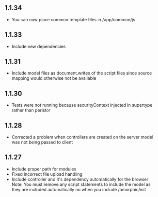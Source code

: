 ## 1.1.34
* You can now place common template files in /app/common/js
## 1.1.33
* Include new dependencies
## 1.1.31
* Include model files as document.writes of the script files since source mapping would otherwise not be available
## 1.1.30
* Tests were not running because securityContext injected in supertype rather than peristor
## 1.1.28
* Corrected a problem when controllers are created on the server model was not being passed to client
## 1.1.27
* Include proper path for modules
* Fixed incorrect file upload handling
* Include controller and it's dependency automatically for the browser
Note:  You must remove any script statements to include the model as they are included automatically no
       when you include /amorphic/init